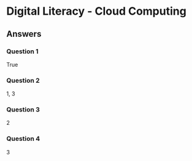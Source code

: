 # Digital Literacy - Cloud Computing

## Answers

### Question 1

True
### Question 2

1, 3
### Question 3

2
### Question 4

3